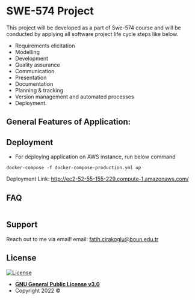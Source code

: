 # SWE-574 Project
This project will be developed as a part of Swe-574 course and will be conducted by applying all software project life cycle steps like below. 

- Requirements elicitation
- Modelling
- Development
- Quality assurance
- Communication
- Presentation
- Documentation
- Planning & tracking
- Version management and automated processes
- Deployment.

## General Features of Application: 

## Deployment
- For deploying application on AWS instance, run below command
```
docker-compose -f docker-compose-production.yml up
```

Deployment Link: http://ec2-52-55-155-229.compute-1.amazonaws.com/

## FAQ

```

```

## Support
Reach out to me via email!
email: fatih.cirakoglu@boun.edu.tr



## License

[![License](http://img.shields.io/:license-mit-blue.svg?style=flat-square)](http://badges.mit-license.org)

- **[GNU General Public License v3.0](https://opensource.org/licenses/gpl-license)**
- Copyright 2022 © 

